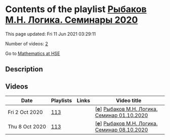 # Contents of the playlist [Рыбаков М.Н. Логика. Семинары 2020](https://www.youtube.com/playlist?list=PLq3E5oubNNoDTRG3w3vZbPhLYw6IHvHn0)

This page updated: Fri 11 Jun 2021 03:29:11

Number of videos: [2](#videos)

Go to [Mathematics at HSE](../README.md)

## Description



## Videos

|Date|Playlists|Links|Video title|
|---|---|---|---|
| Fri&nbsp;2&nbsp;Oct&nbsp;2020 | [113](../playlists/113 "Рыбаков М.Н. Логика. Семинары 2020") |  | [[**e**](https://studio.youtube.com/video/CQnddgDTvEE/edit "Edit")] [Рыбаков М.Н. Логика. Семинар 01.10.2020](https://www.youtube.com/watch?v=CQnddgDTvEE&list=PLq3E5oubNNoDTRG3w3vZbPhLYw6IHvHn0) |
| Thu&nbsp;8&nbsp;Oct&nbsp;2020 | [113](../playlists/113 "Рыбаков М.Н. Логика. Семинары 2020") |  | [[**e**](https://studio.youtube.com/video/MqJ9Ba1hY0A/edit "Edit")] [Рыбаков М.Н. Логика. Семинар 08.10.2020](https://www.youtube.com/watch?v=MqJ9Ba1hY0A&list=PLq3E5oubNNoDTRG3w3vZbPhLYw6IHvHn0) |
